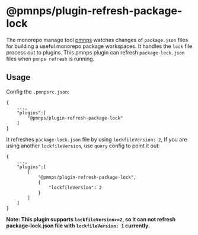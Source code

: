 # @pmnps/plugin-refresh-package-lock

The monorepo manage tool [pmnps](https://www.npmjs.com/package/pmnps) watches changes of `package.json` files for building a useful monorepo package workspaces. It handles the `lock` file process out to plugins. This pmnps plugin can refresh `package-lock.json` files when `pmnps refresh` is running. 

## Usage

Config the `.pmnpsrc.json`:

```
{
    ...,
    "plugins":[
        "@pmnps/plugin-refresh-package-lock"
    ]
}
```

It refreshes `package-lock.json` file by using `lockfileVersion: 2`, If you are using another `lockfileVersion`, use `query` config to point it out:

```
{
    ...,
    "plugins":[
        [
            "@pmnps/plugin-refresh-package-lock",
            {
                "lockfileVersion": 2
            }
        ]
    ]
}
```

**Note: This plugin supports `lockfileVersion>=2`, so it can not refresh  package-lock.json file with `lockfileVersion: 1` currently.**
